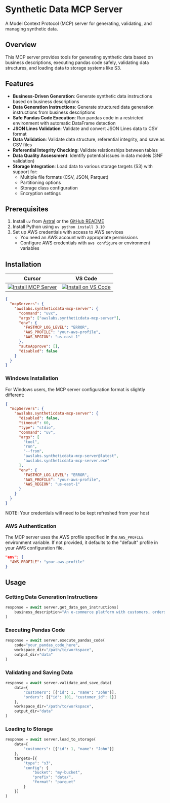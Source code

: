 # Synthetic Data MCP Server

A Model Context Protocol (MCP) server for generating, validating, and managing synthetic data.

## Overview

This MCP server provides tools for generating synthetic data based on business descriptions, executing pandas code safely, validating data structures, and loading data to storage systems like S3.

## Features

- **Business-Driven Generation**: Generate synthetic data instructions based on business descriptions
- **Data Generation Instructions**: Generate structured data generation instructions from business descriptions
- **Safe Pandas Code Execution**: Run pandas code in a restricted environment with automatic DataFrame detection
- **JSON Lines Validation**: Validate and convert JSON Lines data to CSV format
- **Data Validation**: Validate data structure, referential integrity, and save as CSV files
- **Referential Integrity Checking**: Validate relationships between tables
- **Data Quality Assessment**: Identify potential issues in data models (3NF validation)
- **Storage Integration**: Load data to various storage targets (S3) with support for:
  - Multiple file formats (CSV, JSON, Parquet)
  - Partitioning options
  - Storage class configuration
  - Encryption settings

## Prerequisites

1. Install `uv` from [Astral](https://docs.astral.sh/uv/getting-started/installation/) or the [GitHub README](https://github.com/astral-sh/uv#installation)
2. Install Python using `uv python install 3.10`
3. Set up AWS credentials with access to AWS services
   - You need an AWS account with appropriate permissions
   - Configure AWS credentials with `aws configure` or environment variables

## Installation

| Cursor | VS Code |
|:------:|:-------:|
| [![Install MCP Server](https://cursor.com/deeplink/mcp-install-light.svg)](https://cursor.com/en/install-mcp?name=awslabs.syntheticdata-mcp-server&config=eyJjb21tYW5kIjoidXZ4IGF3c2xhYnMuc3ludGhldGljZGF0YS1tY3Atc2VydmVyIiwiZW52Ijp7IkZBU1RNQ1BfTE9HX0xFVkVMIjoiRVJST1IiLCJBV1NfUFJPRklMRSI6InlvdXItYXdzLXByb2ZpbGUiLCJBV1NfUkVHSU9OIjoidXMtZWFzdC0xIn0sImF1dG9BcHByb3ZlIjpbXSwiZGlzYWJsZWQiOmZhbHNlfQ%3D%3D) | [![Install on VS Code](https://img.shields.io/badge/Install_on-VS_Code-FF9900?style=flat-square&logo=visualstudiocode&logoColor=white)](https://insiders.vscode.dev/redirect/mcp/install?name=Synthetic%20Data%20MCP%20Server&config=%7B%22command%22%3A%22uvx%22%2C%22args%22%3A%5B%22awslabs.syntheticdata-mcp-server%22%5D%2C%22env%22%3A%7B%22FASTMCP_LOG_LEVEL%22%3A%22ERROR%22%2C%22AWS_PROFILE%22%3A%22your-aws-profile%22%2C%22AWS_REGION%22%3A%22us-east-1%22%7D%2C%22autoApprove%22%3A%5B%5D%2C%22disabled%22%3Afalse%7D) |

```json
{
  "mcpServers": {
    "awslabs.syntheticdata-mcp-server": {
      "command": "uvx",
      "args": ["awslabs.syntheticdata-mcp-server"],
      "env": {
        "FASTMCP_LOG_LEVEL": "ERROR",
        "AWS_PROFILE": "your-aws-profile",
        "AWS_REGION": "us-east-1"
      },
      "autoApprove": [],
      "disabled": false
    }
  }
}
```
### Windows Installation

For Windows users, the MCP server configuration format is slightly different:

```json
{
  "mcpServers": {
    "awslabs.syntheticdata-mcp-server": {
      "disabled": false,
      "timeout": 60,
      "type": "stdio",
      "command": "uv",
      "args": [
        "tool",
        "run",
        "--from",
        "awslabs.syntheticdata-mcp-server@latest",
        "awslabs.syntheticdata-mcp-server.exe"
      ],
      "env": {
        "FASTMCP_LOG_LEVEL": "ERROR",
        "AWS_PROFILE": "your-aws-profile",
        "AWS_REGION": "us-east-1"
      }
    }
  }
}
```


NOTE: Your credentials will need to be kept refreshed from your host

### AWS Authentication

The MCP server uses the AWS profile specified in the `AWS_PROFILE` environment variable. If not provided, it defaults to the "default" profile in your AWS configuration file.

```json
"env": {
  "AWS_PROFILE": "your-aws-profile"
}
```

## Usage

### Getting Data Generation Instructions

```python
response = await server.get_data_gen_instructions(
    business_description="An e-commerce platform with customers, orders, and products"
)
```

### Executing Pandas Code

```python
response = await server.execute_pandas_code(
    code="your_pandas_code_here",
    workspace_dir="/path/to/workspace",
    output_dir="data"
)
```

### Validating and Saving Data

```python
response = await server.validate_and_save_data(
    data={
        "customers": [{"id": 1, "name": "John"}],
        "orders": [{"id": 101, "customer_id": 1}]
    },
    workspace_dir="/path/to/workspace",
    output_dir="data"
)
```

### Loading to Storage

```python
response = await server.load_to_storage(
    data={
        "customers": [{"id": 1, "name": "John"}]
    },
    targets=[{
        "type": "s3",
        "config": {
            "bucket": "my-bucket",
            "prefix": "data/",
            "format": "parquet"
        }
    }]
)
```
